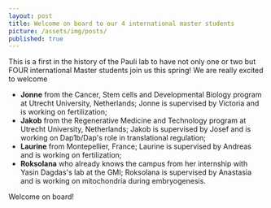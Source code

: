 ```yaml
---
layout: post
title: Welcome on board to our 4 international master students
picture: /assets/img/posts/
published: true
---
```

This is a first in the history of the Pauli lab to have not only one or two but FOUR international Master students join us this spring!
We are really excited to welcome 
- **Jonne** from the Cancer, Stem cells and Developmental Biology program at Utrecht University, Netherlands; Jonne is supervised by Victoria and is working on fertilization;
- **Jakob** from the Regenerative Medicine and Technology program at Utrecht University, Netherlands; Jakob is supervised by Josef and is working on Dap1b/Dap's role in translational regulation; 
- **Laurine** from Montepellier, France; Laurine is supervised by Andreas and is working on fertilization;
- **Roksolana** who already knows the campus from her internship with Yasin Dagdas's lab at the GMI; Roksolana is supervised by Anastasia and is working on mitochondria during embryogenesis.

Welcome on board!
